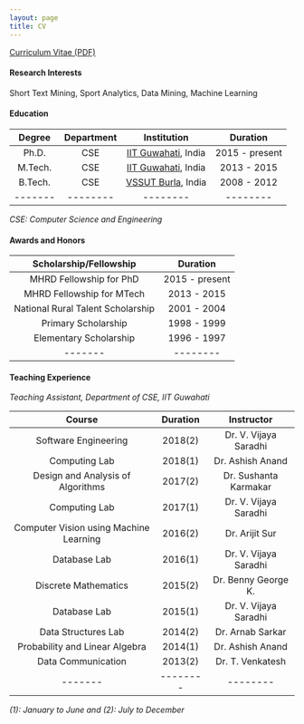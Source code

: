 ```yaml
---
layout: page
title: CV
---
```


[Curriculum Vitae (PDF)](https://swarup-rj.github.io/assets/pdfs/Swarup_cv.pdf)

#### Research Interests

Short Text Mining, Sport Analytics, Data Mining, Machine Learning

#### Education

| Degree | Department | Institution | Duration |
|:-------:|:--------:|:--------:|:--------:|
| Ph.D. | CSE | [IIT Guwahati](https://www.iitg.ac.in), India | 2015 - present | 
| M.Tech. | CSE | [IIT Guwahati](https://www.iitg.ac.in), India |  2013 - 2015 |  
| B.Tech. | CSE | [VSSUT Burla](http://www.vssut.ac.in), India | 2008 - 2012 | 
|-------|--------|--------|--------|

*CSE: Computer Science and Engineering*

#### Awards and Honors

| Scholarship/Fellowship | Duration |
|:-------:|:--------:|
|MHRD Fellowship for PhD | 2015 - present | 
|MHRD Fellowship for MTech | 2013 - 2015 |
|National Rural Talent Scholarship| 2001 - 2004 |
|Primary Scholarship| 1998 - 1999 |
|Elementary Scholarship| 1996 - 1997 |
|-------|--------|

#### Teaching Experience

*Teaching Assistant, Department of CSE, IIT Guwahati*

| Course | Duration | Instructor |
|:-------:|:--------:|:--------:|
| Software Engineering | 2018(2) | Dr. V. Vijaya Saradhi | 
| Computing Lab | 2018(1) | Dr. Ashish Anand |
| Design and Analysis of Algorithms | 2017(2) | Dr. Sushanta Karmakar |
| Computing Lab | 2017(1) | Dr. V. Vijaya Saradhi |
| Computer Vision using Machine Learning | 2016(2) | Dr. Arijit Sur |
| Database Lab | 2016(1) | Dr. V. Vijaya Saradhi |
| Discrete Mathematics | 2015(2) | Dr. Benny George K. |
| Database Lab | 2015(1) | Dr. V. Vijaya Saradhi |
| Data Structures Lab | 2014(2) | Dr. Arnab Sarkar |
| Probability and Linear Algebra | 2014(1) | Dr. Ashish Anand |
| Data Communication | 2013(2) | Dr. T. Venkatesh |
|-------|--------|--------|

*(1): January to June and (2): July to December*